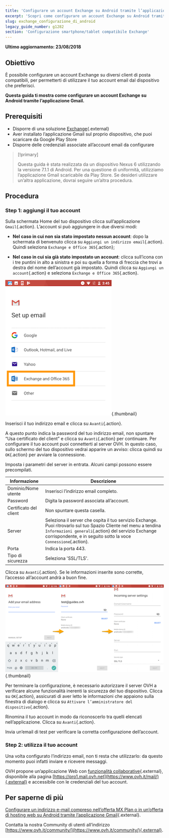 ```yaml
---
title: 'Configurare un account Exchange su Android tramite l’applicazione Gmail'
excerpt: 'Scopri come configurare un account Exchange su Android tramite l’applicazione Gmail'
slug: exchange_configurazione_di_android
legacy_guide_number: g1282
section: 'Configurazione smartphone/tablet compatibile Exchange'
---
```


**Ultimo aggiornamento: 23/08/2018**

## Obiettivo

È possibile configurare un account Exchange su diversi client di posta compatibili, per permetterti di utilizzare il tuo account email dal dispositivo che preferisci. 

**Questa guida ti mostra come configurare un account Exchange su Android tramite l’applicazione Gmail.**


## Prerequisiti

- Disporre di una soluzione [Exchange](https://www.ovh.it/emails/){.external}
- Aver installato l’applicazione Gmail sul proprio dispositivo, che puoi scaricare da Google Play Store
- Disporre delle credenziali associate all’account email da configurare

> [!primary]
>
> Questa guida è stata realizzata da un dispositivo Nexus 6 utilizzando la versione 7.1.1 di Android. Per una questione di uniformità, utilizziamo l’applicazione Gmail scaricabile da Play Store. Se desideri utilizzare un’altra applicazione, dovrai seguire un’altra procedura. 
>


## Procedura

### Step 1: aggiungi il tuo account

Sulla schermata Home del tuo dispositivo clicca sull’applicazione `Gmail`{.action}. L’account si può aggiungere in due diversi modi:

- **Nel caso in cui non sia stato impostato nessun account**: dopo la schermata di benvenuto clicca su `Aggiungi un indirizzo email`{.action}. Quindi seleziona `Exchange e Office 365`{.action}; 

- **Nel caso in cui sia già stato impostato un account**: clicca sull’icona con i tre puntini in alto a sinistra e poi su quella a forma di freccia che trovi a destra del nome dell’account già impostato. Quindi clicca su `Aggiungi un account`{.action} e seleziona `Exchange e Office 365`{.action}. 

![exchange](images/configuration-exchange-gmail-application-android-step1.png){.thumbnail}

Inserisci il tuo indirizzo email e clicca su `Avanti`{.action}.

A questo punto indica la password del tuo indirizzo email, non spuntare “Usa certificato del client” e clicca su `Avanti`{.action} per continuare. Per configurare il tuo account puoi connetterti al server OVH. In questo caso, sullo schermo del tuo dispositivo vedrai apparire un avviso: clicca quindi su `OK`{.action} per avviare la connessione.

Imposta i parametri del server in entrata. Alcuni campi possono essere precompilati. 

|Informazione|Descrizione| 
|---|---| 
|Dominio/Nome utente|Inserisci l’indirizzo email completo.|  
|Password|Digita la password associata all’account.|
|Certificato del client|Non spuntare questa casella.|
|Server|Seleziona il server che ospita il tuo servizio Exchange. Puoi ritrovarlo sul tuo Spazio Cliente nel menu a tendina `Informazioni generali`{.action} del servizio Exchange corrispondente, e in seguito sotto la voce `Connessione`{.action}.|
|Porta|Indica la porta 443.|  
|Tipo di sicurezza|Seleziona 'SSL/TLS'.|

Clicca su `Avanti`{.action}. Se le informazioni inserite sono corrette, l’accesso all’account andrà a buon fine.

![exchange](images/configuration-exchange-gmail-application-android-step2.png){.thumbnail}

Per terminare la configurazione, è necessario autorizzare il server OVH a verificare alcune funzionalità inerenti la sicurezza del tuo dispositivo. Clicca su `OK`{.action}, assicurati di aver letto le informazioni che appaiono sulla finestra di dialogo e clicca su `Attivare l’amministratore del dispositivo`{.action}.

Rinomina il tuo account in modo da riconoscerlo tra quelli elencati nell’applicazione. Clicca su `Avanti`{.action}.

Invia un’email di test per verificare la corretta configurazione dell’account.

### Step 2: utilizza il tuo account

Una volta configurato l’indirizzo email, non ti resta che utilizzarlo: da questo momento puoi infatti inviare e ricevere messaggi.

OVH propone un’applicazione Web con [funzionalità collaborative](https://www.ovh.it/emails/){.external}, disponibile alla pagina [https://pro1.mail.ovh.net](https://www.ovh.it/mail/){.external} e accessibile con le credenziali del tuo account.

## Per saperne di più

[Configurare un indirizzo e-mail compreso nell’offerta MX Plan o in un’offerta di hosting web su Android tramite l’applicazione Gmail](https://docs.ovh.com/gb/en/emails/configuration-android/){.external}.

Contatta la nostra Community di utenti all’indirizzo [https://www.ovh.it/community/](https://www.ovh.it/community/){.external}.